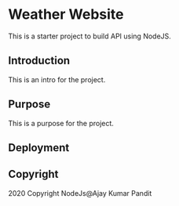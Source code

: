 # Weather Website

This is a starter project to build API using NodeJS.

## Introduction

This is an intro for the project.

## Purpose

This is a purpose for the project.

## Deployment

## Copyright

2020 Copyright NodeJs@Ajay Kumar Pandit
